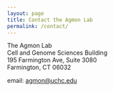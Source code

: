 ```yaml
---
layout: page
title: Contact the Agmon Lab
permalink: /contact/
---
```


The Agmon Lab \
Cell and Genome Sciences Building \
195 Farmington Ave, Suite 3080 \
Farmington, CT 06032

email: [agmon@uchc.edu](mailto:agmon@uchc.edu)
